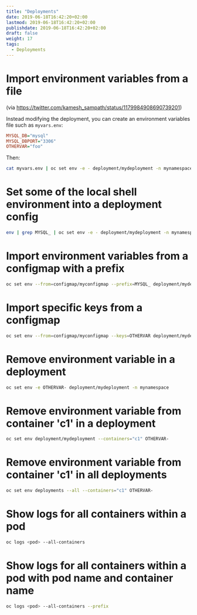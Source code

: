 ```yaml
---
title: "Deployments"
date: 2019-06-18T16:42:20+02:00
lastmod: 2019-06-18T16:42:20+02:00
publishdate: 2019-06-18T16:42:20+02:00
draft: false
weight: 17
tags:
  - Deployments
---
```


# Import environment variables from a file

(via https://twitter.com/kamesh_sampath/status/1179984908690739201)

Instead modifying the deployment, you can create an environment variables file
such as `myvars.env`:

```ini
MYSQL_DB="mysql"
MYSQL_DBPORT="3306"
OTHERVAR="foo"
```

Then:

```sh
cat myvars.env | oc set env -e - deployment/mydeployment -n mynamespace
```

# Set some of the local shell environment into a deployment config

```sh
env | grep MYSQL_ | oc set env -e - deployment/mydeployment -n mynamespace
```

# Import environment variables from a configmap with a prefix

```sh
oc set env --from=configmap/myconfigmap --prefix=MYSQL_ deployment/mydeployment -n mynamespace
```

# Import specific keys from a configmap

```sh
oc set env --from=configmap/myconfigmap --keys=OTHERVAR deployment/mydeployment -n mynamespace
```

# Remove environment variable in a deployment

```sh
oc set env -e OTHERVAR- deployment/mydeployment -n mynamespace
```

# Remove environment variable from container 'c1' in a deployment

```sh
oc set env deployment/mydeployment --containers="c1" OTHERVAR-
```

# Remove environment variable from container 'c1' in all deployments

```sh
oc set env deployments --all --containers="c1" OTHERVAR-
```

# Show logs for all containers within a pod

```sh
oc logs <pod> --all-containers
```

# Show logs for all containers within a pod with pod name and container name

```sh
oc logs <pod> --all-containers --prefix
```

